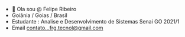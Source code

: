 - 👋 Ola sou @ Felipe Ribeiro
- Goiânia / Goias / Brasil
- Estudante : Analise e Desenvolvimento de Sistemas Senai GO 2021/1
- Email contato...frg.tecnol@gmail.com 
<!---
rgz-Felipe/rgz-Felipe is a ✨ special ✨ repository because its `README.md` (this file) appears on your GitHub profile.
You can click the Preview link to take a look at your changes.
--->
